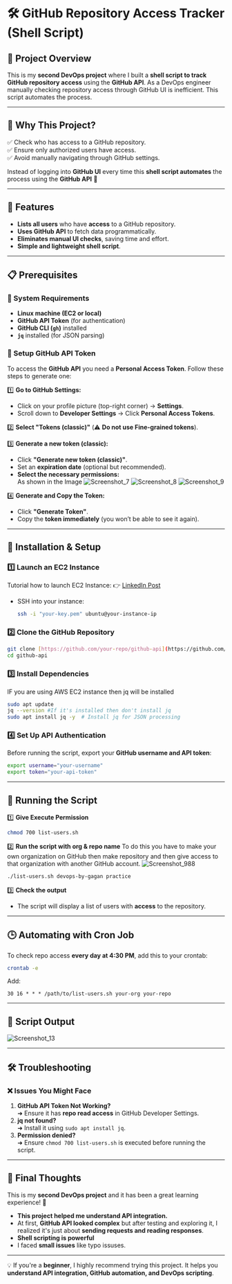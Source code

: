 # 🛠️ GitHub Repository Access Tracker (Shell Script)  

## 📌 Project Overview  
This is my **second DevOps project** where I built a **shell script to track GitHub repository access** using the **GitHub API**. As a DevOps engineer manually checking repository access through GitHub UI is inefficient. This script automates the process.

---

## 🎯 Why This Project?  
✅ Check who has access to a GitHub repository.  
✅ Ensure only authorized users have access.  
✅ Avoid manually navigating through GitHub settings.  

Instead of logging into **GitHub UI** every time this **shell script automates** the process using the **GitHub API** 🚀  

---

## 🚀 Features  
- **Lists all users** who have **access** to a GitHub repository.  
- **Uses GitHub API** to fetch data programmatically.  
- **Eliminates manual UI checks**, saving time and effort.  
- **Simple and lightweight shell script**.  

---

## 📋 Prerequisites  

### 🔧 System Requirements  
- **Linux machine (EC2 or local)**  
- **GitHub API Token** (for authentication)  
- **GitHub CLI (`gh`)** installed  
- **`jq`** installed (for JSON parsing)  

### 🔗 Setup GitHub API Token  
To access the **GitHub API** you need a **Personal Access Token**. Follow these steps to generate one:  

1️⃣ **Go to GitHub Settings:**  
   - Click on your profile picture (top-right corner) → **Settings**.  
   - Scroll down to **Developer Settings** → Click **Personal Access Tokens**.  

2️⃣ **Select "Tokens (classic)"** (⚠️ **Do not use Fine-grained tokens**).  

3️⃣ **Generate a new token (classic):**  
   - Click **"Generate new token (classic)"**.  
   - Set an **expiration date** (optional but recommended).  
   - **Select the necessary permissions:**  
     As shown in the Image
![Screenshot_7](https://github.com/user-attachments/assets/46345c8e-4a97-4d47-b2c0-6c325299c958) ![Screenshot_8](https://github.com/user-attachments/assets/8fcc0e9d-0129-4f9d-9c96-dfae422d281e) ![Screenshot_9](https://github.com/user-attachments/assets/af4ff640-37c7-4f73-8c64-578f695438ac)

4️⃣ **Generate and Copy the Token:**  
   - Click **"Generate Token"**.  
   - Copy the **token immediately** (you won’t be able to see it again).  

---


## 📜 Installation & Setup  

### 1️⃣ Launch an EC2 Instance  
Tutorial how to launch EC2 Instance:
👉 [LinkedIn Post](https://www.linkedin.com/posts/thegagankapoor_virtual-machines-cloud-aws-apis-activity-7292493343488389120-u7Nu?utm_source=share&utm_medium=member_desktop&rcm=ACoAAFcwqqYBw0quEruUZMAfYQQX55vo42H15V0)
- SSH into your instance:  
  ```bash
  ssh -i "your-key.pem" ubuntu@your-instance-ip
  ```

### 2️⃣ Clone the GitHub Repository  
```bash
git clone [https://github.com/your-repo/github-api](https://github.com/thegagankapoor/Shell-Script-Project.git)
cd github-api
```

### 3️⃣ Install Dependencies  
IF you are using AWS EC2 instance then jq will be installed 
```bash
sudo apt update
jq --version #If it's installed then don't install jq
sudo apt install jq -y  # Install jq for JSON processing
```

### 4️⃣ Set Up API Authentication  
Before running the script, export your **GitHub username and API token**:  
```bash
export username="your-username"
export token="your-api-token"
```

---

## 🏃 Running the Script  
1️⃣ **Give Execute Permission**  
```bash
chmod 700 list-users.sh
```


2️⃣ **Run the script with org & repo name** 
To do this you have to make your own organization on GitHub then make repository and then give access to that organization with another GitHub account.
 ![Screenshot_988](https://github.com/user-attachments/assets/43d4983a-ee62-4810-81e6-503112b1f9d5)

```bash
./list-users.sh devops-by-gagan practice
```
3️⃣ **Check the output**  
- The script will display a list of users with **access** to the repository.  

---

## 🕒 Automating with Cron Job  
To check repo access **every day at 4:30 PM**, add this to your crontab:  
```bash
crontab -e
```
Add:  
```
30 16 * * * /path/to/list-users.sh your-org your-repo
```

---

## 📸 Script Output  
![Screenshot_13](https://github.com/user-attachments/assets/486d914a-d690-414e-912c-5f554687d8af)



---

## 🛠️ Troubleshooting  
### ❌ Issues You Might Face  
1. **GitHub API Token Not Working?**  
   ➜ Ensure it has **repo read access** in GitHub Developer Settings.  
2. **jq not found?**  
   ➜ Install it using `sudo apt install jq`.  
3. **Permission denied?**  
   ➜ Ensure `chmod 700 list-users.sh` is executed before running the script.  


---

## 🎯 Final Thoughts

This is my **second DevOps project** and it has been a great learning experience! 🚀 

- **This project helped me understand API integration.** 
- At first, **GitHub API looked complex** but after testing and exploring it, I realized it's just about **sending requests and reading responses**.  
- **Shell scripting is powerful**
- I faced **small issues** like typo issuses.
---

💡 If you're a **beginner**, I highly recommend trying this project. It helps you **understand API integration, GitHub automation, and DevOps scripting**.

